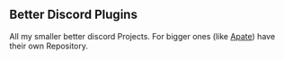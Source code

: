 ## Better Discord Plugins
All my smaller better discord Projects. For bigger ones (like [Apate](https://github.com/TheGreenPig/Apate)) have their own Repository.
